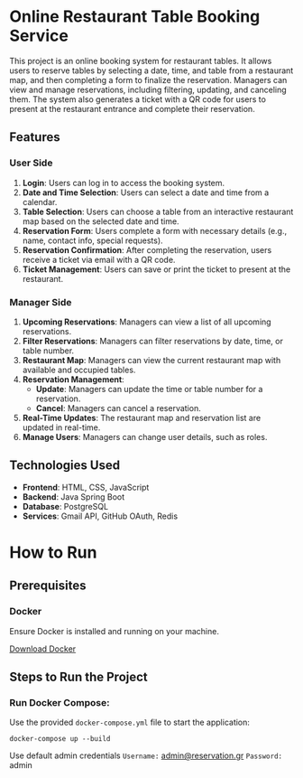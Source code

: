 # Online Restaurant Table Booking Service

This project is an online booking system for restaurant tables. It allows users to reserve tables by selecting a date, time, and table from a restaurant map, and then completing a form to finalize the reservation. Managers can view and manage reservations, including filtering, updating, and canceling them. The system also generates a ticket with a QR code for users to present at the restaurant entrance and complete their reservation.

## Features

### **User Side**

1. **Login**: Users can log in to access the booking system.
2. **Date and Time Selection**: Users can select a date and time from a calendar.
3. **Table Selection**: Users can choose a table from an interactive restaurant map based on the selected date and time.
4. **Reservation Form**: Users complete a form with necessary details (e.g., name, contact info, special requests).
5. **Reservation Confirmation**: After completing the reservation, users receive a ticket via email with a QR code.
6. **Ticket Management**: Users can save or print the ticket to present at the restaurant.

### **Manager Side**

1. **Upcoming Reservations**: Managers can view a list of all upcoming reservations.
2. **Filter Reservations**: Managers can filter reservations by date, time, or table number.
3. **Restaurant Map**: Managers can view the current restaurant map with available and occupied tables.
4. **Reservation Management**:
   - **Update**: Managers can update the time or table number for a reservation.
   - **Cancel**: Managers can cancel a reservation.
5. **Real-Time Updates**: The restaurant map and reservation list are updated in real-time.
6. **Manage Users**: Managers can change user details, such as roles.


## Technologies Used

- **Frontend**: HTML, CSS, JavaScript
- **Backend**: Java Spring Boot
- **Database**: PostgreSQL
- **Services**: Gmail API, GitHub OAuth, Redis

# How to Run

## Prerequisites

### Docker
Ensure Docker is installed and running on your machine.

[Download Docker](https://www.docker.com/get-started)


## Steps to Run the Project

### Run Docker Compose:

Use the provided `docker-compose.yml` file to start the application:

```
docker-compose up --build
```

Use default admin credentials
`Username:` admin@reservation.gr
`Password:` admin